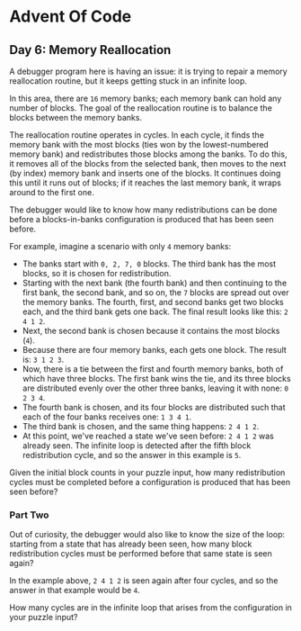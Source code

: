 # Advent Of Code

## Day 6: Memory Reallocation

A debugger program here is having an issue: it is trying to repair a memory
reallocation routine, but it keeps getting stuck in an infinite loop.

In this area, there are `16` memory banks; each memory bank can hold any
number of blocks. The goal of the reallocation routine is to balance the blocks
between the memory banks.

The reallocation routine operates in cycles. In each cycle, it finds the memory
bank with the most blocks (ties won by the lowest-numbered memory bank) and
redistributes those blocks among the banks. To do this, it removes all of the
blocks from the selected bank, then moves to the next (by index) memory bank and
inserts one of the blocks. It continues doing this until it runs out of blocks;
if it reaches the last memory bank, it wraps around to the first one.

The debugger would like to know how many redistributions can be done before a
blocks-in-banks configuration is produced that has been seen before.

For example, imagine a scenario with only `4` memory banks:

- The banks start with `0, 2, 7, 0` blocks. The third bank has the most
  blocks, so it is chosen for redistribution.
- Starting with the next bank (the fourth bank) and then continuing to the first
  bank, the second bank, and so on, the `7` blocks are spread out over the
  memory banks. The fourth, first, and second banks get two blocks each, and the
  third bank gets one back. The final result looks like this: `2 4 1 2`.
- Next, the second bank is chosen because it contains the most blocks (`4`).
- Because there are four memory banks, each gets one block.
  The result is: `3 1 2 3`.
- Now, there is a tie between the first and fourth memory banks, both of which
  have three blocks. The first bank wins the tie, and its three blocks are
  distributed evenly over the other three banks, leaving it with
  none: `0 2 3 4`.
- The fourth bank is chosen, and its four blocks are distributed such that each
  of the four banks receives one: `1 3 4 1`.
- The third bank is chosen, and the same thing happens: `2 4 1 2`.
- At this point, we've reached a state we've seen before: `2 4 1 2` was already
  seen. The infinite loop is detected after the fifth block redistribution
  cycle, and so the answer in this example is `5`.

Given the initial block counts in your puzzle input, how many redistribution
cycles must be completed before a configuration is produced that has been seen
before?

### Part Two

Out of curiosity, the debugger would also like to know the size of the loop:
starting from a state that has already been seen, how many block redistribution
cycles must be performed before that same state is seen again?

In the example above, `2 4 1 2` is seen again after four cycles, and so the
answer in that example would be `4`.

How many cycles are in the infinite loop that arises from the configuration in
your puzzle input?
